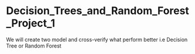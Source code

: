 # Decision_Trees_and_Random_Forest_Project_1
We will create two model and cross-verify what perform better i.e Decision Tree or Random Forest 
